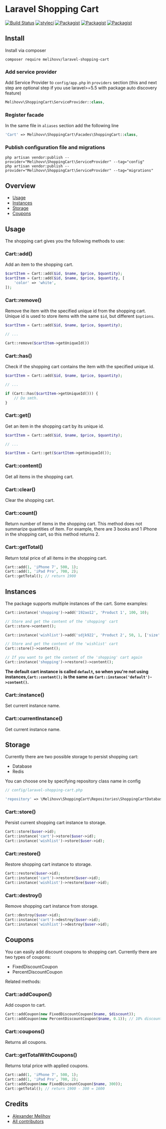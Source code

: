 Laravel Shopping Cart
=====================

[![Build Status](https://travis-ci.org/melihovv/laravel-shopping-cart.svg?branch=master)](https://travis-ci.org/melihovv/laravel-shopping-cart)
[![styleci](https://styleci.io/repos/95455977/shield)](https://styleci.io/repos/95455977)
[![Packagist](https://img.shields.io/packagist/v/melihovv/laravel-shopping-cart.svg)](https://packagist.org/packages/melihovv/laravel-shopping-cart)
[![Packagist](https://poser.pugx.org/melihovv/laravel-shopping-cart/d/total.svg)](https://packagist.org/packages/melihovv/laravel-shopping-cart)
[![Packagist](https://img.shields.io/packagist/l/melihovv/laravel-shopping-cart.svg)](https://packagist.org/packages/melihovv/laravel-shopping-cart)

## Install

Install via composer
```
composer require melihovv/laravel-shopping-cart
```


### Add service provider

Add Service Provider to `config/app.php` in `providers` section (this and next
step are optional step if you use laravel>=5.5 with package auto discovery
feature)
```php
Melihovv\ShoppingCart\ServiceProvider::class,
```

### Register facade
In the same file in `aliases` section add the following line
```php 
'Cart' => Melihovv\ShoppingCart\Facades\ShoppingCart::class,
```

### Publish configuration file and migrations

```
php artisan vendor:publish --provider="Melihovv\ShoppingCart\ServiceProvider" --tag="config"
php artisan vendor:publish --provider="Melihovv\ShoppingCart\ServiceProvider" --tag="migrations"
```

## Overview

* [Usage](#usage)
* [Instances](#instances)
* [Storage](#storage)
* [Coupons](#coupons)

## Usage

The shopping cart gives you the following methods to use:

### Cart::add()

Add an item to the shopping cart.

```php
$cartItem = Cart::add($id, $name, $price, $quantity);
$cartItem = Cart::add($id, $name, $price, $quantity, [
    'color' => 'white',
]);
```

### Cart::remove()

Remove the item with the specified unique id from the shopping cart. Unique id
is used to store items with the same `$id`, but different `$options`.

```php
$cartItem = Cart::add($id, $name, $price, $quantity);

// ...

Cart::remove($cartItem->getUniqueId())
```

### Cart::has()

Check if the shopping cart contains the item with the specified unique id.

```php
$cartItem = Cart::add($id, $name, $price, $quantity);

// ...

if (Cart::has($cartItem->getUniqueId())) {
    // Do smth.
}
```

### Cart::get()

Get an item in the shopping cart by its unique id.

```php
$cartItem = Cart::add($id, $name, $price, $quantity);

// ...

$cartItem = Cart::get($cartItem->getUniqueId());
```

### Cart::content()

Get all items in the shopping cart.

### Cart::clear()

Clear the shopping cart.

### Cart::count()

Return number of items in the shopping cart. This method does not summarize
quantities of item. For example, there are 3 books and 1 iPhone in the
shopping cart, so this method returns 2.

### Cart::getTotal()

Return total price of all items in the shopping cart.

```php
Cart::add(1, 'iPhone 7', 500, 1);
Cart::add(1, 'iPad Pro', 700, 2);
Cart::getTotal(); // return 1900
```

## Instances

The package supports multiple instances of the cart. Some examples:

```php
Cart::instance('shopping')->add('192ao12', 'Product 1', 100, 10);

// Store and get the content of the 'shopping' cart
Cart::store->content();

Cart::instance('wishlist')->add('sdjk922', 'Product 2', 50, 1, ['size' => 'medium']);

// Store and get the content of the 'wishlist' cart
Cart::store()->content();

// If you want to get the content of the 'shopping' cart again
Cart::instance('shopping')->restore()->content();
```

**The default cart instance is called `default`, so when you're not using
instances,`Cart::content();` is the same as `Cart::instance('default')->content()`.**

### Cart::instance()

Set current instance name.

### Cart::currentInstance()

Get current instance name.

## Storage

Currently there are two possible storage to persist shopping cart:
* Database
* Redis

You can choose one by specifying repository class name in config

```php
// config/laravel-shopping-cart.php

'repository' => \Melihovv\ShoppingCart\Repositories\ShoppingCartDatabaseRepository::class,
```

### Cart::store()

Persist current shopping cart instance to storage.

```php
Cart::store($user->id);
Cart::instance('cart')->store($user->id);
Cart::instance('wishlist')->store($user->id);
```

### Cart::restore()

Restore shopping cart instance to storage.

```php
Cart::restore($user->id);
Cart::instance('cart')->restore($user->id);
Cart::instance('wishlist')->restore($user->id);
```

### Cart::destroy()

Remove shopping cart instance from storage.

```php
Cart::destroy($user->id);
Cart::instance('cart')->destroy($user->id);
Cart::instance('wishlist')->destroy($user->id);
```

## Coupons

You can easily add discount coupons to shopping cart. Currently there are two
types of coupons:

* FixedDiscountCoupon
* PercentDiscountCoupon

Related methods:

### Cart::addCoupon()

Add coupon to cart.

```php
Cart::addCoupon(new FixedDiscountCoupon($name, $discount));
Cart::addCoupon(new PercentDiscountCoupon($name, 0.1)); // 10% discount
```

### Cart::coupons()

Returns all coupons.

### Cart::getTotalWithCoupons()

Returns total price with applied coupons.

```php
Cart::add(1, 'iPhone 7', 500, 1);
Cart::add(1, 'iPad Pro', 700, 2);
Cart::addCoupon(new FixedDiscountCoupon($name, 300));
Cart::getTotal(); // return 1900 - 300 = 1600
```

## Credits

- [Alexander Melihov](https://github.com/melihovv)
- [All contributors](https://github.com/melihovv/laravel-shopping-cart/graphs/contributors)
